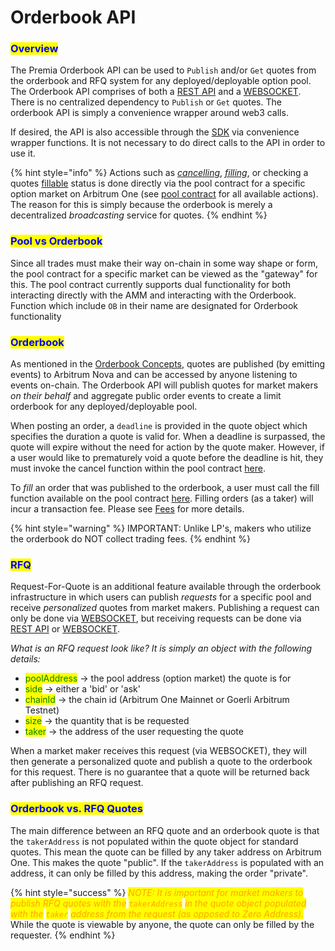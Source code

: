 # Orderbook API

### <mark style="color:blue;">Overview</mark>

The Premia Orderbook API can be used to `Publish` and/or `Get` quotes from the orderbook and RFQ system for any deployed/deployable option pool.   The Orderbook API comprises of both a [REST API](rest-api.md) and a [WEBSOCKET](websocket.md).  There is no centralized dependency to `Publish` or `Get` quotes.  The orderbook API is simply a convenience wrapper around web3 calls.

If desired, the API is also accessible through the [SDK](broken-reference)  via convenience wrapper functions.  It is not necessary to do direct calls to the API in order to use it.&#x20;

{% hint style="info" %}
Actions such as [_cancelling_](https://v3-docs.premia.finance/contracts/pool/IPoolTrade.sol/interface.IPoolTrade.html#cancelquotesob), [_filling_](https://v3-docs.premia.finance/contracts/pool/IPoolTrade.sol/interface.IPoolTrade.html#fillquoteob), or checking a quotes [fillable](https://v3-docs.premia.finance/contracts/pool/IPoolTrade.sol/interface.IPoolTrade.html#isquoteobvalid) status is done directly via the pool contract for a specific option market on Arbitrum One (see [pool contract](https://v3-docs.premia.finance/contracts/pool/IPoolTrade.sol/interface.IPoolTrade.html) for all available actions).  The reason for this is simply because the orderbook is merely a decentralized _broadcasting_ service for quotes. &#x20;
{% endhint %}

### <mark style="color:blue;">Pool vs Orderbook</mark>

Since all trades must make their way on-chain in some way shape or form, the pool contract for a specific market can be viewed as the "gateway" for this. The pool contract currently supports dual functionality for both interacting directly with the AMM and interacting with the Orderbook. Function which include `OB` in their name are designated for Orderbook functionality

### <mark style="color:blue;">Orderbook</mark>

As mentioned in the [Orderbook Concepts](../../concepts/advanced-exchange-concepts/orderbook-and-request-for-quote-rfq.md), quotes are published (by emitting events) to Arbitrum Nova and can be accessed by anyone listening to events on-chain. The Orderbook API will publish quotes for market makers _on their behalf_ and aggregate public order events to create a limit orderbook for any deployed/deployable pool.&#x20;

When posting an order, a `deadline` is provided in the quote object which specifies the duration a quote is valid for.  When a deadline is surpassed, the quote will expire without the need for action by the quote maker. However, if a user would like to prematurely void a quote before the deadline is hit, they must invoke the cancel function within the pool contract [here](https://v3-docs.premia.finance/contracts/pool/IPoolTrade.sol/interface.IPoolTrade.html#cancelquotesob).&#x20;

To _fill_ an order that was published to the orderbook, a user must call the fill function available on the pool contract [here](https://v3-docs.premia.finance/contracts/pool/IPoolTrade.sol/interface.IPoolTrade.html#fillquoteob). Filling orders (as a taker) will incur a transaction fee.  Please see [Fees](../../concepts/fees.md) for more details.&#x20;

{% hint style="warning" %}
IMPORTANT: Unlike LP's, makers who utilize the orderbook do NOT collect trading fees.
{% endhint %}

### <mark style="color:blue;">RFQ</mark>

Request-For-Quote is an additional feature available through the orderbook infrastructure in which users can publish _requests_ for a specific pool and receive _personalized_ quotes from market makers.  Publishing a request can only be done via [WEBSOCKET](websocket.md), but receiving requests can be done via [REST API](rest-api.md) or [WEBSOCKET](websocket.md).

_What is an RFQ request look like? It is simply an object with the following details:_

* <mark style="color:green;">poolAddress</mark> -> the pool address (option market) the quote is for
* <mark style="color:green;">side</mark> -> either a 'bid' or 'ask'
* <mark style="color:green;">chainId</mark> -> the chain id (Arbitrum One Mainnet or Goerli Arbitrum Testnet)
* <mark style="color:green;">size</mark> -> the quantity that is be requested
* <mark style="color:green;">taker</mark> -> the address of the user requesting the quote

When a market maker receives this request (via WEBSOCKET), they will then generate a personalized quote and publish a quote to the orderbook for this request.  There is no guarantee that a quote will be returned back after publishing an RFQ request.

### <mark style="color:blue;">Orderbook vs. RFQ Quotes</mark>

The main difference between an RFQ quote and an orderbook quote is that the `takerAddress` is not populated within the quote object for standard quotes.  This mean the quote can be filled by any taker address on Arbitrum One.  This makes the quote "public".  If the `takerAddress` is populated with an address, it can only be filled by this address, making the order "private".&#x20;

{% hint style="success" %}
_<mark style="color:orange;">NOTE: It is important for market makers to publish RFQ quotes with the</mark> <mark style="color:orange;"></mark><mark style="color:orange;">`takerAddress`</mark> <mark style="color:orange;"></mark><mark style="color:orange;">in the quote object populated with the</mark> <mark style="color:orange;"></mark><mark style="color:orange;">`taker`</mark> <mark style="color:orange;"></mark><mark style="color:orange;">address from the request (as opposed to Zero Address).</mark>_ While the quote is viewable by anyone, the quote can only be filled by the requester.
{% endhint %}

